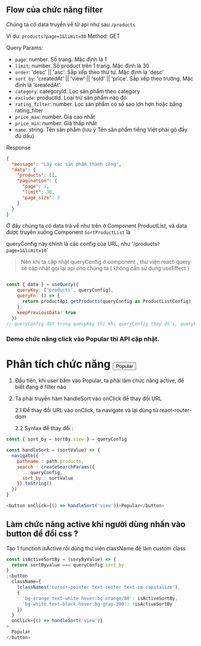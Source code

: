 ## Flow của chức năng filter

Chúng ta có data truyền về từ api như sau
`/products`

Ví du: `products?page=1&limit=30`
Method: GET

Query Params:

- `page`: number. Số trang. Mặc định là 1
- `limit`: number. Số product trên 1 trang. Mặc định là 30
- `order`: 'desc' || 'asc'. Sắp xếp theo thứ tự. Mặc định là 'desc'
- `sort_by`: 'createdAt' || 'view' || 'sold' || 'price'. Sắp xếp theo trường. Mặc định là 'createdAt'.
- `category`: categoryId. Lọc sản phẩm theo category
- `exclude`: productId. Loại trừ sản phẩm nào đó
- `rating_filter`: number. Lọc sản phẩm có số sao lớn hơn hoặc bằng rating_filter
- `price_max`: number. Giá cao nhất
- `price_min`: number. Giá thấp nhất
- `name`: string. Tên sản phẩm (lưu ý Tên sản phẩm tiếng Việt phải gõ đầy đủ dấu)

Response

```json
{
  "message": "Lấy các sản phẩm thành công",
  "data": {
    "products": [],
    "pagination": {
      "page": 1,
      "limit": 30,
      "page_size": 2
    }
  }
}
```

Ở đây chúng ta có data trả về như trên ở Component ProductList, và data được truyền xuống Component `SortProductList` là

  <SortProductList queryConfig={queryConfig} totalPage={data?.data.data.pagination.page_size} />

queryConfig này chính là các config của URL, như '/products`?page=1&limit=10`'

> Nên khi ta cập nhật queryConfig ở component <SortProductList/>, thư viện react-query sẽ cập nhật gọi lại api cho chúng ta ( không cần sử dụng useEffect )

```js

const { data } = useQuery({
    queryKey: ['products', queryConfig],
    queryFn: () => {
      return productApi.getProducts(queryConfig as ProductListConfig)
    },
    keepPreviousData: true
  })
// queryConfig đặt trong queryKey thì khi queryConfig thay đổi, queryFn sẽ tự gọi api
```

### Demo chức năng click vào Popular thì API cập nhật.

# Phân tích chức năng <button> Popular </button>

1. Đầu tiên, khi user bấm vào Popular, ta phải làm chức năng active, để biết đang ở filter nào

2. Ta phải truyền hàm handleSort vào onClick để thay đổi URL

   2.1 Để thay đổi URL vào onClick, ta navigate và lại dùng <createSearchParams> từ react-router-dom

   2.2 Syntax để thay đổi :

```js
const { sort_by = sortBy.view } = queryConfig

const handleSort = (sortValue) => {
  navigate({
    pathname : path.products,
    search : createSearchParams({
      ...queryConfig,
      sort_by : sortValue
    }).toString()
  })
}

<button onClick={() => handleSort('view')}>Popular</button>

```

## Làm chức năng active khi người dùng nhấn vào button để đổi css ?

Tạo 1 function isActive rồi dùng thư viện className để làm custom class

```js
const isActiveSortBy = (soryByValue) => {
  return sortByvalue === queryConfig.sort_by
}
;<button
  className={
    (classNames('cursor-pointer text-center text-sm capitalize'),
    {
      'bg-orange text-white hover:bg-orange/80': isActiveSortBy,
      'bg-white text-black hover:bg-gray-300': !isActiveSortBy
    })
  }
  onClick={() => handleSort('view')}
>
  Popular
</button>
```

